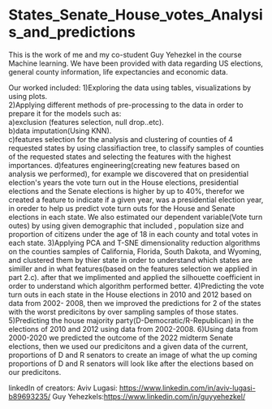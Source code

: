 # States_Senate_House_votes_Analysis_and_predictions

This is the work of me and my co-student Guy Yehezkel in the course Machine learning.
We have been provided with data regarding US elections, general county information, life expectancies and economic data.

Our worked included:
1)Exploring the data using tables, visualizations by using plots.<br>
2)Applying different methods of pre-processing to the data in order to prepare it for the models such as:<br>
      a)exclusion (features selection, null drop..etc).<br>
      b)data imputation(Using KNN).<br>
      c)features selection for the analysis and clustering of counties of 4 requested states by using classifiaction tree, to classify samples of counties<br>
      of the requested states and selecting the features with the highest importances.
      d)features engineering(creating new features based on analysis we performed), for example we discovered that on presidential election's years
      the vote turn out in the House elections, presidential elections and the Senate elections is higher by up to 40%, therefor we created a feature to               indicate if a given year, was a presidential election year, in oreder to help us predict vote turn outs 
      for the House and Senate elections in each state.
      We also estimated our dependent variable(Vote turn outes) by using  given demographic that included , population size 
      and proportion of citizens under the age of 18 in each county and total votes in each state.
3)Applying PCA and T-SNE dimensionality reduction algorithms on the counties samples of California, Florida, South Dakota, and Wyoming, and clustered them 
by thier state in order to understand which states are similler and in what features(based on the features selection we applied in part 2.c).
after that we implimented and applied the silhouette coefficient in order to understand  which algorithm performed better.
4)Predicting the vote turn outs in each state in the House elections in 2010 and 2012 based on data from 2002- 2008,
then we improved the predictions for 2 of the states with the worst predicitons by over sampling samples of those states.
5)Predicting the house majority party(D-Democratic/R-Republican) in the elections of 2010 and 2012 using data from 2002-2008.
6)Using data from 2000-2020 we predicted the outcome of the 2022 midterm Senate elections, then we used our predicitons and a given data of the current,
proportions of D and R senators to create an image of what the up coming proportions of D and R senators will look like after the elections based on our predicitons.
      
linkedIn of creators:
Aviv Lugasi: https://www.linkedin.com/in/aviv-lugasi-b89693235/
Guy Yehezkels:https://www.linkedin.com/in/guyyehezkel/
